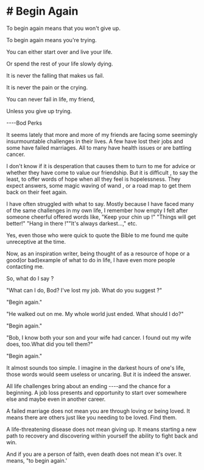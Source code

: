 # # Begin Again

To begin again means that you won't give up.

To begin again means you're trying.

You can either start over and live your life.

Or spend the rest of your life slowly dying.

It is never the falling that makes us fail.

It is never the pain or the crying.

You can never fail in life, my friend,

Unless you give up trying.

----Bod Perks

It seems lately that more and more of my friends are facing some seemingly insurmountable challenges in their lives. A few have lost their jobs and some have failed marriages. All to many have health issues or are battling cancer.

I don't know if it is desperation that causes them to turn to me for advice or whether they have come to value our friendship. But it is difficult , to say the least, to offer words of hope when all they feel is hopelessness. They expect answers, some magic waving of wand , or a road map to get them back on their feet again.

I have often struggled with what to say. Mostly because I have faced many of the same challenges in my own life, I remember how empty I felt after someone cheerful offered words like, "Keep your chin up !" "Things will get better!" "Hang in there !""It's always darkest...," etc.

Yes, even those who were quick to quote the Bible to me found me quite unreceptive at the time.

Now, as an inspiration writer, being thought of as a resource of hope or a good(or bad)example of what to do in life, I have even more people contacting me.

So, what do I say ?

"What can I do, Bod? I've lost my job. What do you suggest ?"

"Begin again."

"He walked out on me. My whole world just ended. What should I do?"

"Begin again."

"Bob, I know both your son and your wife had cancer. I found out my wife does, too.What did you tell them?"

"Begin again."

It almost sounds too simple. I imagine in the darkest hours of one's life, those words would seem useless or uncaring. But it is indeed the answer.

All life challenges bring about an ending ----and the chance for a beginning. A job loss presents and opportunity to start over somewhere else and maybe even in another career.

A failed marriage does not mean you are through loving or being loved. It means there are others just like you needing to be loved. Find them.

A life-threatening disease does not mean giving up. It means starting a new path to recovery and discovering within yourself the ability to fight back and win.

And if you are a person of faith, even death does not mean it's over. It means, "to begin again.'


